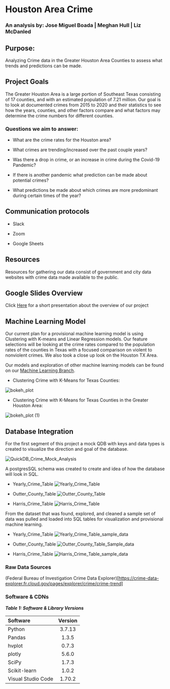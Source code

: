 # Houston Area Crime

### An analysis by: Jose Miguel Boada | Meghan Hull | Liz McDanled

## Purpose:

Analyzing Crime data in the Greater Houston Area Counties to assess what trends and predictions can be made.

## Project Goals

The Greater Houston Area is a large portion of Southeast Texas consisting of 17 counties, and with an estimated population of 7.21 million. Our goal is to look at documented crimes from 2015 to 2020 and their statistics to see how the years, counties, and other factors compare and what factors may determine the crime numbers for different counties. 

### Questions we aim to answer:

- What are the crime rates for the Houston area?

- What crimes are trending/increased over the past couple years?

- Was there a drop in crime, or an increase in crime during the Covid-19 Pandemic?

- If there is another pandemic what prediction can be made about potential crimes?

- What predictions be made about which crimes are more predominant during certain times of the year? 

## Communication protocols 

- Slack

- Zoom

- Google Sheets

## Resources

Resources for gathering our data consist of government and city data websites with crime data made available to the public.

## Google Slides Overview
Click [Here](https://docs.google.com/presentation/d/1Psy_9680WhK3Fl6l-vSwBj8kEAoRhaeSkPDeJF36BqE/edit?usp=sharing) for a short presentation about the overview of our project 

## Machine Learning Model

Our current plan for a provisional machine learning model is using Clustering with K-means and Linear Regression models.
Our feature selections will be looking at the crime rates compared to the population rates of the counties in Texas with a focused comparison on violent to nonviolent crimes. We also took a close up look on the Houston TX Area.

Our models and exploration of other machine learning models can be found on our [Machine Learning Branch](
https://github.com/MiguelB512/Harris_Crime_Trends/tree/Machine_Learning/ML_Exploring).

- Clustering Crime with K-Means for Texas Counties:

![bokeh_plot](https://user-images.githubusercontent.com/103263248/194184834-b508ff95-5a2d-4ce7-a50a-9bbfb0982ba3.png)

- Clustering Crime with K-Means for Texas Counties in the Greater Houston Area:

![bokeh_plot (1)](https://user-images.githubusercontent.com/103263248/194185501-444e96a6-0645-4e55-b38b-4181ba36aae3.png)

## Database Integration

For the first segment of this project a mock QDB with keys and data types is created to visualize the direction and goal of the database.

![QuickDB_Crime_Mock_Analysis](https://user-images.githubusercontent.com/103263248/192550650-58f6d0ef-a07d-4a1f-a09b-e0c69f500bf7.png)

A postgresSQL schema was created to create and idea of how the database will look in SQL.

- Yearly_Crime_Table
![Yearly_Crime_Table](https://user-images.githubusercontent.com/103263248/192550848-89ca33ee-2d4b-4c0d-931b-cab71bfc36b0.png)

- Outter_County_Table
![Outter_County_Table](https://user-images.githubusercontent.com/103263248/192550738-129bb2a4-bce8-4b56-adc7-a6e588af7703.png)

- Harris_Crime_Table
![Harris_Crime_Table](https://user-images.githubusercontent.com/103263248/192550913-a3fe9b7b-2222-43ea-b48d-ea11a426f688.png)

From the dataset that was found, explored, and cleaned a sample set of data was pulled and loaded into SQL tables for visualization and provisional machine learning.

- Yearly_Crime_Table
![Yearly_Crime_Table_sample_data](https://user-images.githubusercontent.com/103263248/192551064-8e8519cb-196b-4fe0-a4e4-6fd2fbdac493.png)

- Outter_County_Table
![Outter_County_Table_Sample_data](https://user-images.githubusercontent.com/103263248/192551092-b4dc55ba-6531-41e4-818a-38fc3bf13442.png)

- Harris_Crime_Table
![Harris_Crime_Table_sample_data](https://user-images.githubusercontent.com/103263248/192551106-10a65592-fe19-4fea-aa47-b76dfa95006c.png)


### Raw Data Sources

(Federal Bureau of Investigation Crime Data Explorer)[https://crime-data-explorer.fr.cloud.gov/pages/explorer/crime/crime-trend]

### Software & CDNs

***Table 1: Software & Library Versions***

| Software | Version |
| :--- | :---: |
| Python | 3.7.13 |
| Pandas | 1.3.5 |
| hvplot | 0.7.3 |
| plotly | 5.6.0 |
| SciPy | 1.7.3 |
| Scikit-learn | 1.0.2 |
| Visual Studio Code | 1.70.2 |
